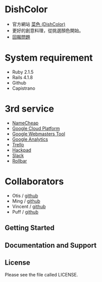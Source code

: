 # DishColor
- 官方網站 [菜色 (DishColor) ](http://dishcolor.com/)
- 更好的創意料理，從挑選顏色開始。
- [回報問題](https://github.com/Fool-Stack-Rangers/DishColor/issues)

# System requirement
- Ruby 2.1.5
- Rails 4.1.8
- Github
- Capistrano

# 3rd service
- [NameCheap](https://www.namecheap.com/)
- [Google Cloud Platform](https://cloud.google.com/)
- [Google Webmasters Tool](https://www.google.com/webmasters/tools/)
- [Google Analytics](https://www.google.com/analytics/web/)
- [Trello](https://trello.com/)
- [Hackpad](https://hackpad.com/)
- [Slack](https://slack.com/)
- [Rollbar](https://rollbar.com/)

# Collaborators
- Otis    / [github](https://github.com/AnNOtis)
- Ming    / [github](https://github.com/viflin)
- Vincent / [github](https://github.com/dangjlin)
- Puff    / [github](https://github.com/puff-tw)

Getting Started
---------------

Documentation and Support
-------------------------

License
-------
Please see the file called LICENSE.
